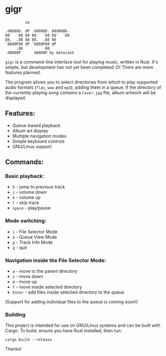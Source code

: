 # gigr

```
         oo                   
                              
.d8888b. dP .d8888b. 88d888b. 
88'  `88 88 88'  `88 88'  `88 
88.  .88 88 88.  .88 88       
`8888P88 dP `8888P88 dP       
     .88         .88          
 d8888P      d8888P by mateiash
```

`gigr` is a command-line interface tool for playing music, written in Rust. It's simple, but development has not yet been completed :D! There are more features planned.

The program allows you to select directories from which to play supported audio formats (`flac`, `wav` and `mp3`), adding them in a queue. If the directory of the currently playing song contains a `Cover.jpg` file, album artwork will be displayed.

## Features:
* Queue-based playback
* Album art display
* Multiple navigation modes
* Simple keyboard controls
* GNU/Linux support

## Commands:
### Basic playback:
* `h` - jump to previous track
* `j` - volume down
* `k` - volume up
* `l` - skip track
* `space` - play/pause
### Mode switching:
* `i` - File Selector Mode
* `o` - Queue View Mode
* `p` - Track Info Mode
* `q` - quit
### Navigation inside the File Selector Mode:
* `a` - move to the parent directory
* `s` - move down
* `d` - move up
* `f` - move inside selected directory
* `Enter` - add files inside selected directory to the queue

(Support for adding individual files to the queue is coming soon!)

### Building

This project is intended for use on GNU/Linux systems and can be built with Cargo.
To build, ensure you have Rust installed, then run:

```
cargo build --release
```

Thanks!